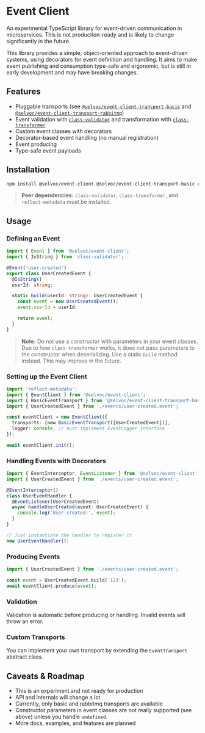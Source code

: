 # Event Client

An experimental TypeScript library for event-driven communication in microservices.
This is not production-ready and is likely to change significantly in the future.

This library provides a simple, object-oriented approach to event-driven systems, using decorators for event definition and handling.
It aims to make event publishing and consumption type-safe and ergonomic, but is still in early development and may have breaking changes.

## Features

- Pluggable transports (see [`@selvoc/event-client-transport-basic`](../event-client-transport-basic) and [`@selvoc/event-client-transport-rabbitmq`](../event-client-transport-rabbitmq))
- Event validation with [`class-validator`](https://github.com/typestack/class-validator) and transformation with [`class-transformer`](https://github.com/typestack/class-transformer)
- Custom event classes with decorators
- Decorator-based event handling (no manual registration)
- Event producing
- Type-safe event payloads

## Installation

```bash
npm install @selvoc/event-client @selvoc/event-client-transport-basic class-validator reflect-metadata
```

> **Peer dependencies:** `class-validator`, `class-transformer`, and `reflect-metadata` must be installed.

## Usage

### Defining an Event

```typescript
import { Event } from '@selvoc/event-client';
import { IsString } from 'class-validator';

@Event('user.created')
export class UserCreatedEvent {
  @IsString()
  userId: string;

  static build(userId: string): UserCreatedEvent {
    const event = new UserCreatedEvent();
    event.userId = userId;

    return event;
  }
}
```

> **Note:** Do not use a constructor with parameters in your event classes.
> Due to how `class-transformer` works, it does not pass parameters to the constructor when deserializing.
> Use a static `build` method instead. This may improve in the future.

### Setting up the Event Client

```typescript
import 'reflect-metadata';
import { EventClient } from '@selvoc/event-client';
import { BasicEventTransport } from '@selvoc/event-client-transport-basic';
import { UserCreatedEvent } from './events/user-created.event';

const eventClient = new EventClient({
  transports: [new BasicEventTransport([UserCreatedEvent])],
  logger: console, // must implement EventLogger interface
});

await eventClient.init();
```

### Handling Events with Decorators

```typescript
import { EventInterceptor, EventListener } from '@selvoc/event-client';
import { UserCreatedEvent } from './events/user-created.event';

@EventInterceptor()
class UserEventHandler {
  @EventListener(UserCreatedEvent)
  async handleUserCreated(event: UserCreatedEvent) {
    console.log('User created:', event);
  }
}

// Just instantiate the handler to register it
new UserEventHandler();
```

### Producing Events

```typescript
import { UserCreatedEvent } from './events/user-created.event';

const event = UserCreatedEvent.build('123');
await eventClient.produce(event);
```

### Validation

Validation is automatic before producing or handling. Invalid events will throw an error.

### Custom Transports

You can implement your own transport by extending the `EventTransport` abstract class.

## Caveats & Roadmap

- This is an experiment and not ready for production
- API and internals will change a lot
- Currently, only basic and rabbitmq transports are available
- Constructor parameters in event classes are not really supported (see above) unless you handle `undefined`.
- More docs, examples, and features are planned
